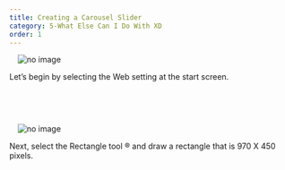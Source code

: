 ```yaml
---
title: Creating a Carousel Slider
category: 5-What Else Can I Do With XD
order: 1
---
```




 <img style="padding: 0px 15px;float:left;" src="https://iwilfried.github.io/Adobe-XD-eBook/images/XD-slider-01.png" alt="no image"/>  
 
&nbsp;   

Let’s begin by selecting the Web setting at the start screen.


&nbsp;   

&nbsp;   

<img style="padding: 0px 15px;float:left;" src="https://iwilfried.github.io/Adobe-XD-eBook/images/XD-slider-02.png" alt="no image"/>  

&nbsp;

Next, select the Rectangle tool ® and draw a rectangle that is 970 X 450 pixels.

&nbsp;   

&nbsp;   

&nbsp;   

&nbsp;   

&nbsp;   

&nbsp;   

&nbsp;   

&nbsp;   